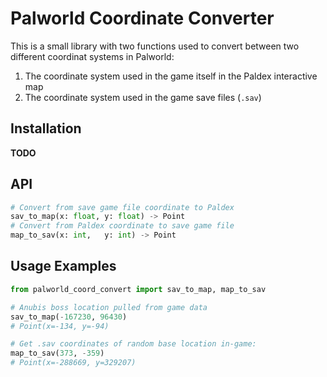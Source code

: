 # Palworld Coordinate Converter

This is a small library with two functions used to convert between two different coordinat systems in Palworld:

1. The coordinate system used in the game itself in the Paldex interactive map
2. The coordinate system used in the game save files (`.sav`)

## Installation

**TODO**


## API

```python
# Convert from save game file coordinate to Paldex
sav_to_map(x: float, y: float) -> Point
# Convert from Paldex coordinate to save game file
map_to_sav(x: int,   y: int) -> Point
```

## Usage Examples


```python
from palworld_coord_convert import sav_to_map, map_to_sav

# Anubis boss location pulled from game data
sav_to_map(-167230, 96430)
# Point(x=-134, y=-94)

# Get .sav coordinates of random base location in-game:
map_to_sav(373, -359)
# Point(x=-288669, y=329207)
```
